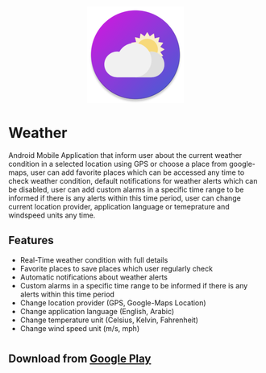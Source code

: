 <p align="center">
  <img src="https://raw.githubusercontent.com/amrmsaraya/Weather/main/app/src/main/res/mipmap-xxxhdpi/ic_launcher.png">
</p>

# Weather
Android Mobile Application that inform user about the current weather condition in a selected location using GPS or choose a place from google-maps, user can add favorite places which can be accessed any time to check weather condition, default notifications for weather alerts which can be disabled, user can add custom alarms in a specific time range to be informed if there is any alerts within this time period, user can change current location provider, application language or temeprature and windspeed units any time.

## Features
- Real-Time weather condition with full details
- Favorite places to save places which user regularly check
- Automatic notifications about weather alerts
- Custom alarms in a specific time range to be informed if there is any alerts within this time period
- Change location provider (GPS, Google-Maps Location)
- Change application language (English, Arabic)
- Change temperature unit (Celsius, Kelvin, Fahrenheit)
- Change wind speed unit (m/s, mph)
#
## Download from [Google Play](https://play.google.com/store/apps/details?id=com.github.amrmsaraya.weather)